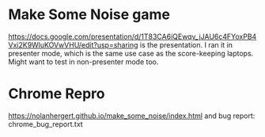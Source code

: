 # Make Some Noise game 
https://docs.google.com/presentation/d/1T83CA6iQEwqv_jJAU6c4FYoxPB4Vxi2K9WluKOVwVHU/edit?usp=sharing is the presentation. I ran it in presenter mode, which is the same use case as the score-keeping laptops. Might want to test in non-presenter mode too.

# Chrome Repro
https://nolanhergert.github.io/make_some_noise/index.html and bug report: chrome_bug_report.txt
